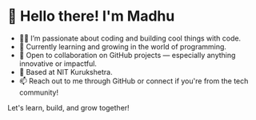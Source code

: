 # 👋 Hello there! I'm Madhu

- 👨‍💻 I’m passionate about coding and building cool things with code.
- 🌱 Currently learning and growing in the world of programming.
- 🤝 Open to collaboration on GitHub projects — especially anything innovative or impactful.
- 📍 Based at NIT Kurukshetra.
- 📫 Reach out to me through GitHub or connect if you're from the tech community!

Let's learn, build, and grow together!


<!---
madhu9613/madhu9613 is a ✨ special ✨ repository because its `README.md` (this file) appears on your GitHub profile.
You can click the Preview link to take a look at your changes.
--->
